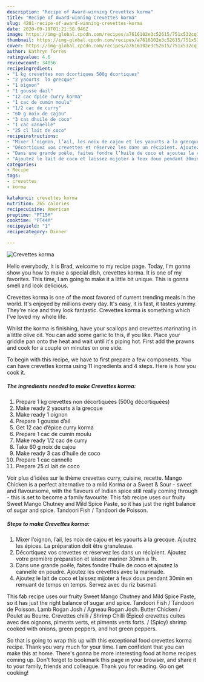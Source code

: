 ```yaml
---
description: "Recipe of Award-winning Crevettes korma"
title: "Recipe of Award-winning Crevettes korma"
slug: 4201-recipe-of-award-winning-crevettes-korma
date: 2020-09-19T01:21:58.946Z
image: https://img-global.cpcdn.com/recipes/a7616102e3c52615/751x532cq70/crevettes-korma-photo-principale-de-la-recette.jpg
thumbnail: https://img-global.cpcdn.com/recipes/a7616102e3c52615/751x532cq70/crevettes-korma-photo-principale-de-la-recette.jpg
cover: https://img-global.cpcdn.com/recipes/a7616102e3c52615/751x532cq70/crevettes-korma-photo-principale-de-la-recette.jpg
author: Kathryn Torres
ratingvalue: 4.6
reviewcount: 34856
recipeingredient:
- "1 kg crevettes non dcortiques 500g dcortiques"
- "2 yaourts  la grecque"
- "1 oignon"
- "1 gousse dail"
- "12 cac dpice curry korma"
- "1 cac de cumin moulu"
- "1/2 cac de curry"
- "60 g noix de cajou"
- "3 cas dhuile de coco"
- "1 cac cannelle"
- "25 cl lait de coco"
recipeinstructions:
- "Mixer l’oignon, l’ail, les noix de cajou et les yaourts à la grecque. Ajoutez les épices. La préparation doit être granuleuse."
- "Décortiquez vos crevettes et réservez les dans un récipient. Ajoutez votre première préparation et laisser mariner 30min a 1h."
- "Dans une grande poêle, faites fondre l’huile de coco et ajoutez la cannelle en poudre. Ajoutez les crevettes avec la marinade."
- "Ajoutez le lait de coco et laissez mijoter à feux doux pendant 30min en remuant de temps en temps. Servez avec du riz basmati"
categories:
- Recipe
tags:
- crevettes
- korma

katakunci: crevettes korma 
nutrition: 265 calories
recipecuisine: American
preptime: "PT15M"
cooktime: "PT44M"
recipeyield: "1"
recipecategory: Dinner

---
```



![Crevettes korma](https://img-global.cpcdn.com/recipes/a7616102e3c52615/751x532cq70/crevettes-korma-photo-principale-de-la-recette.jpg)

Hello everybody, it is Brad, welcome to my recipe page. Today, I'm gonna show you how to make a special dish, crevettes korma. It is one of my favorites. This time, I am going to make it a little bit unique. This is gonna smell and look delicious.

Crevettes korma is one of the most favored of current trending meals in the world. It's enjoyed by millions every day. It's easy, it is fast, it tastes yummy. They're nice and they look fantastic. Crevettes korma is something which I've loved my whole life.

Whilst the korma is finishing, have your scallops and crevettes marinating in a little olive oil. You can add some garlic to this, if you like. Place your griddle pan onto the heat and wait until it&#39;s piping hot. First add the prawns and cook for a couple on minutes on one side.


To begin with this recipe, we have to first prepare a few components. You can have crevettes korma using 11 ingredients and 4 steps. Here is how you cook it.

<!--inarticleads1-->

##### The ingredients needed to make Crevettes korma:

1. Prepare 1 kg crevettes non décortiquées (500g décortiquées)
1. Make ready 2 yaourts à la grecque
1. Make ready 1 oignon
1. Prepare 1 gousse d’ail
1. Get 12 cac d’épice curry korma
1. Prepare 1 cac de cumin moulu
1. Make ready 1/2 cac de curry
1. Take 60 g noix de cajou
1. Make ready 3 cas d’huile de coco
1. Prepare 1 cac cannelle
1. Prepare 25 cl lait de coco


Voir plus d&#39;idées sur le thème crevettes curry, cuisine, recette. Mango Chicken is a perfect alternative to a mild Korma or a Sweet &amp; Sour - sweet and flavoursome, with the flavours of Indian spice still really coming through - this is set to become a family favourite. This fab recipe uses our fruity Sweet Mango Chutney and Mild Spice Paste, so it has just the right balance of sugar and spice. Tandoori Fish / Tandoori de Poisson. 

<!--inarticleads2-->

##### Steps to make Crevettes korma:

1. Mixer l’oignon, l’ail, les noix de cajou et les yaourts à la grecque. Ajoutez les épices. La préparation doit être granuleuse.
1. Décortiquez vos crevettes et réservez les dans un récipient. Ajoutez votre première préparation et laisser mariner 30min a 1h.
1. Dans une grande poêle, faites fondre l’huile de coco et ajoutez la cannelle en poudre. Ajoutez les crevettes avec la marinade.
1. Ajoutez le lait de coco et laissez mijoter à feux doux pendant 30min en remuant de temps en temps. Servez avec du riz basmati


This fab recipe uses our fruity Sweet Mango Chutney and Mild Spice Paste, so it has just the right balance of sugar and spice. Tandoori Fish / Tandoori de Poisson. Lamb Rogan Josh / Agneau Rogan Josh. Butter Chicken / Poulet au Beurre. Crevettes chilli / Shrimp Chilli (Épice) crevettes cuites avec des oignons, piments verts, et piments verts forts. / (Spicy) shrimp cooked with onions, green peppers, and hot green peppers. 

So that is going to wrap this up with this exceptional food crevettes korma recipe. Thank you very much for your time. I am confident that you can make this at home. There's gonna be more interesting food at home recipes coming up. Don't forget to bookmark this page in your browser, and share it to your family, friends and colleague. Thank you for reading. Go on get cooking!
